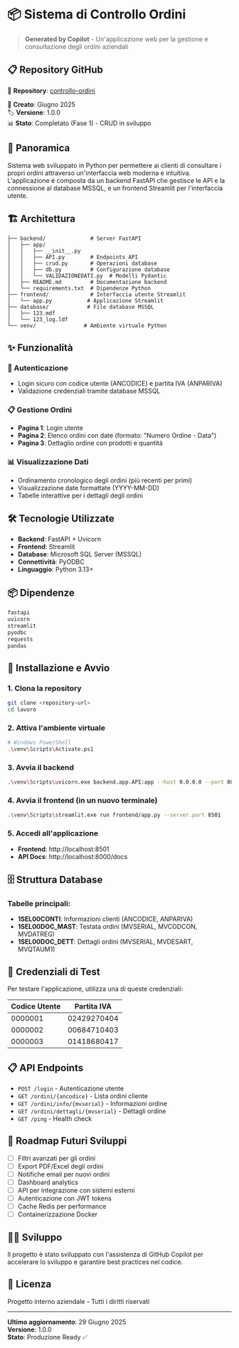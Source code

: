 # 📦 Sistema di Controllo Ordini

> **Generated by Copilot** - Un'applicazione web per la gestione e consultazione degli ordini aziendali

## 📋 Repository GitHub

🔗 **Repository**: [controllo-ordini](https://github.com/YOUR_USERNAME/controllo-ordini)

📅 **Creato**: Giugno 2025  
🏷️ **Versione**: 1.0.0  
📊 **Stato**: Completato (Fase 1) - CRUD in sviluppo

## 🚀 Panoramica

Sistema web sviluppato in Python per permettere ai clienti di consultare i propri ordini attraverso un'interfaccia web moderna e intuitiva. L'applicazione è composta da un backend FastAPI che gestisce le API e la connessione al database MSSQL, e un frontend Streamlit per l'interfaccia utente.

## 🏗️ Architettura

```
├── backend/              # Server FastAPI
│   ├── app/
│   │   ├── __init__.py
│   │   ├── API.py        # Endpoints API
│   │   ├── crud.py       # Operazioni database
│   │   ├── db.py         # Configurazione database
│   │   └── VALIDAZIONEDATI.py  # Modelli Pydantic
│   ├── README.md         # Documentazione backend
│   └── requirements.txt  # Dipendenze Python
├── frontend/             # Interfaccia utente Streamlit
│   └── app.py           # Applicazione Streamlit
├── database/            # File database MSSQL
│   ├── 123.mdf
│   └── 123_log.ldf
└── venv/               # Ambiente virtuale Python
```

## ✨ Funzionalità

### 🔐 Autenticazione
- Login sicuro con codice utente (ANCODICE) e partita IVA (ANPARIVA)
- Validazione credenziali tramite database MSSQL

### 📋 Gestione Ordini
- **Pagina 1**: Login utente
- **Pagina 2**: Elenco ordini con date (formato: "Numero Ordine - Data")
- **Pagina 3**: Dettaglio ordine con prodotti e quantità

### 📊 Visualizzazione Dati
- Ordinamento cronologico degli ordini (più recenti per primi)
- Visualizzazione date formattate (YYYY-MM-DD)
- Tabelle interattive per i dettagli degli ordini

## 🛠️ Tecnologie Utilizzate

- **Backend**: FastAPI + Uvicorn
- **Frontend**: Streamlit
- **Database**: Microsoft SQL Server (MSSQL)
- **Connettività**: PyODBC
- **Linguaggio**: Python 3.13+

## 📦 Dipendenze

```txt
fastapi
uvicorn
streamlit
pyodbc
requests
pandas
```

## 🚀 Installazione e Avvio

### 1. Clona la repository
```bash
git clone <repository-url>
cd lavoro
```

### 2. Attiva l'ambiente virtuale
```bash
# Windows PowerShell
.\venv\Scripts\Activate.ps1
```

### 3. Avvia il backend
```bash
.\venv\Scripts\uvicorn.exe backend.app.API:app --host 0.0.0.0 --port 8000
```

### 4. Avvia il frontend (in un nuovo terminale)
```bash
.\venv\Scripts\streamlit.exe run frontend/app.py --server.port 8501
```

### 5. Accedi all'applicazione
- **Frontend**: http://localhost:8501
- **API Docs**: http://localhost:8000/docs

## 🗄️ Struttura Database

### Tabelle principali:
- **1SEL00CONTI**: Informazioni clienti (ANCODICE, ANPARIVA)
- **1SEL00DOC_MAST**: Testata ordini (MVSERIAL, MVCODCON, MVDATREG)
- **1SEL00DOC_DETT**: Dettagli ordini (MVSERIAL, MVDESART, MVQTAUM1)

## 🧪 Credenziali di Test

Per testare l'applicazione, utilizza una di queste credenziali:

| Codice Utente | Partita IVA    |
|---------------|----------------|
| 0000001       | 02429270404    |
| 0000002       | 00684710403    |
| 0000003       | 01418680417    |

## 📋 API Endpoints

- `POST /login` - Autenticazione utente
- `GET /ordini/{ancodice}` - Lista ordini cliente
- `GET /ordini/info/{mvserial}` - Informazioni ordine
- `GET /ordini/dettagli/{mvserial}` - Dettagli ordine
- `GET /ping` - Health check

## 🔄 Roadmap Futuri Sviluppi

- [ ] Filtri avanzati per gli ordini
- [ ] Export PDF/Excel degli ordini
- [ ] Notifiche email per nuovi ordini
- [ ] Dashboard analytics
- [ ] API per integrazione con sistemi esterni
- [ ] Autenticazione con JWT tokens
- [ ] Cache Redis per performance
- [ ] Containerizzazione Docker

## 👨‍💻 Sviluppo

Il progetto è stato sviluppato con l'assistenza di GitHub Copilot per accelerare lo sviluppo e garantire best practices nel codice.

## 📄 Licenza

Progetto interno aziendale - Tutti i diritti riservati

---

**Ultimo aggiornamento**: 29 Giugno 2025  
**Versione**: 1.0.0  
**Stato**: Produzione Ready ✅
